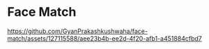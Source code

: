 # Face Match

https://github.com/GyanPrakashkushwaha/face-match/assets/127115588/aee23b4b-ee2d-4f20-afb1-a451884cfbd7


